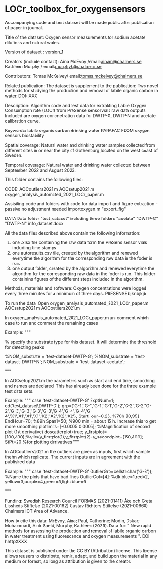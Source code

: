 # LOCr_toolbox_for_oxygensensors
Accompanying code and test dataset will be made public after publication of paper in journal.

Title of the dataset:
Oxygen sensor measurements for sodium acetate dilutions and natural wates. 

Version of dataset <include description of update>:
version_1 

Creators (include contact):
Aina McEvoy /email:ainam@chalmers.se
Kathleen Murphy / email:murphyk@chalmers.se 

Contributors:
Tomas McKelvey/ email:tomas.mckelvey@chalmers.se


Related publication:
The dataset is supplement to the publication: Two novel methods for studying the production and removal of labile organic carbon in water. 
DOI: XXX

Description:
Algorithm code and test data for extrakting Labile Oxygen Consumption rate (LOCr) from PreSense sensorvials raw data outputs.
Included are oxygen concnetration data for DWTP-G, DWTP-N and acetate calibration curve. 


Keywords:
labile organic carbon 
drinking water 
PARAFAC
FDOM
oxygen sensors 
biostability


Spatial coverage:
Natural water and drinking water samples collected from different sites in or near the city of Gothenburg,located on the west coast of Sweden.   

Temporal coverage:
Natural water and drinking water collected between September 2022 and August 2023.

This folder contains the following files:

CODE:
AOCoutliers2021.m
AOCsetup2021.m
oxygen_analysis_automated_2021_LOCr_paper.m

Assisiting code and folders with code for data import and figure extraction - passive no adjustment needed
importoxygen.m
"export_fig"

DATA
Data folder "test_dataset" including three folders
"acetate"
"DWTP-G"
"DWTP-N"
info_dataset.docx

All the data files described above contain the following information:

1. one .xlsx file containing the raw data form the PreSens sensor vials including time stamps
2. one autoresults.csv file, created by the algorithm and renewed everytime the algorithm for the corresponding raw data in the foder is run.
3. one output folder, created by the algorithm and renewed everytime the algorithm for the corresponding raw data in the foder is run. This folder containins figures of the different steps included in the algorithm. 

 
Methods, materials and software:
Oxygen concentrations were logged every three minutes for a minimum of three days.
PRESENSE bjknbjkjb


To run the data:
Open 
oxygen_analysis_automated_2021_LOCr_paper.m
AOCsetup2021.m
AOCoutliers2021.m

In oxygen_analysis_automated_2021_LOCr_paper.m un-comment which case to run and comment the remaining cases

Example:
"""

% specify the substrate type for this dataset. It will determine the threshold for detecting peaks

%NOM_substrate = 'test-dataset-DWTP-G';
%NOM_substrate = 'test-dataset-DWTP-N';
NOM_substrate = 'test-dataset-acetate';

"""

In AOCsetup2021.m the parameters such as start and end time, smoothing and names are declared. This has already been done for the three example test data sets.

Example:
"""
    case 'test-dataset-DWTP-G' 
        ExptNum=1;
        cd('test_dataset\DWTP-G\');
        grp={'G-1','G-1','G-1','G-1','G-2','G-2','G-2','G-2','G-3','G-3','G-3','G-3','G-4','G-4','G-4','G-4','X1','X1','X1','X1','X2','X2','X2','X2'};
        StartHour=0.25; %70h [10,95]
        EndHour=70; %89h
        Span1=50; %900 min = about 15 h. Increase this to get more smoothing
        plotlimits=[-0.0005 0.0005]; %Magnification of second plot (1st derivative)
        doscatterplot=true;
        y_firstplot=[100,400];%ylim(y_firstplot(1),y_firstplot(2))
        y_secondplot=[150,400];
        StPt=20 %for plotting derivatives
"""

In AOCoutliers2021.m the outliers are given as inputs, first which sample thehn which replicate. The current inputs are in agreement with the published data 

Example:
"""
   case 'test-dataset-DWTP-G'
        OutlierGrp=cellstr(char('G-3')); %Name the plots that have bad lines
        OutlierCol=[4]; %dk blue=1,red=2, yellow=3,purple=4,green=5,light blue=6

"""


Funding:
Swedish Research Council FORMAS (2021-01411)
Åke och Greta Lissheds Stiftelse (2021-00162)
Gustav Richters Stiftelse (2021-00668) 
Chalmers ICT Area of Advance. 

How to cite this data:
McEvoy, Aina; Paul, Catherine; Modin, Oskar; Mohammadi, Amir Saeid, Murphy, Kathleen (2025). Data for: " New rapid methods for assessing the production and removal of labile organic carbon in water treatment using fluorescence and oxygen measurements ". DOI hhttpXXXX

This dataset is published under the CC BY (Attribution) license.
This license allows reusers to distribute, remix, adapt, and build upon the material in any medium or format, so long as attribution is given to the creator.
